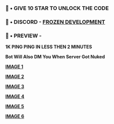 ### 🚀 • GIVE 10 STAR TO UNLOCK THE CODE

### 🚀 • DISCORD - [FROZEN DEVELOPMENT](https://discord.com/invite/UQzrfZcr3X)



### 🚀 • PREVIEW - 

**1K PING PING IN LESS THEN 2 MINUTES**

**Bot Will Also DM You When Server Got Nuked**


**[ IMAGE 1 ](https://cdn.discordapp.com/attachments/1204581724105871400/1251832105923641376/IMG_20240616_150133.jpg?ex=667002ff&is=666eb17f&hm=418bd36c09d9ebd97381809d949f7ae5a4b2751fd8e5d602ae3c60568dd85b34&)**

**[ IMAGE 2 ](https://cdn.discordapp.com/attachments/1204581724105871400/1251832105625981000/IMG_20240616_150118.jpg?ex=667002ff&is=666eb17f&hm=41b4517395292bdd92feea41185d6565cc019e920309d8f13f4d8eeb7b6c1f10&)**

**[ IMAGE 3 ](https://cdn.discordapp.com/attachments/1204581724105871400/1251832105399357541/IMG_20240616_150103.jpg?ex=667002ff&is=666eb17f&hm=1ea6b7842945638031b927da3e44c23a8f5890ad5048018a340593702e28720f&)**

**[ IMAGE 4 ](https://media.discordapp.net/attachments/1204581724105871400/1251832104933654558/IMG_20240616_150152.jpg?ex=667002ff&is=666eb17f&hm=7aae7e056135931a6f8851aa9f7551ac53db40ccb53c349808dc07db95f2d7da&)**

**[ IMAGE 5 ](https://media.discordapp.net/attachments/1204581724105871400/1251832104699039846/IMG_20240616_150230.jpg?ex=667002ff&is=666eb17f&hm=80c7b8a50b5013791fda8a37f88f125683ad488a37ac2ad3b905c728b7f1f16f&)**

**[ IMAGE 6 ](https://cdn.discordapp.com/attachments/1204581724105871400/1251832106179624970/IMG_20240616_150051.jpg?ex=66700300&is=666eb180&hm=ebd1077103ba0518f7b5d472801a193b525ef1e57e5242a273b109469900a0a6&)**
